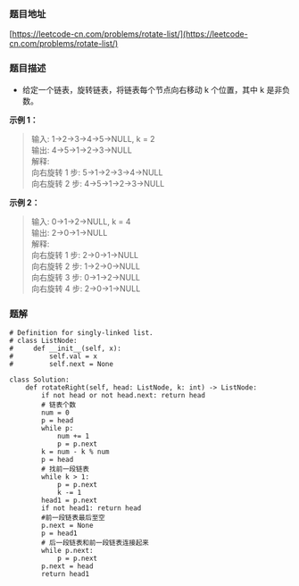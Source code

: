 ### 题目地址

[https://leetcode-cn.com/problems/rotate-list/](https://leetcode-cn.com/problems/rotate-list/)

### 题目描述

- 给定一个链表，旋转链表，将链表每个节点向右移动 k 个位置，其中 k 是非负数。

**示例 1：**

> 输入: 1->2->3->4->5->NULL, k = 2  
> 输出: 4->5->1->2->3->NULL  
> 解释:  
> 向右旋转 1 步: 5->1->2->3->4->NULL  
> 向右旋转 2 步: 4->5->1->2->3->NULL

**示例 2：**

> 输入: 0->1->2->NULL, k = 4  
> 输出: 2->0->1->NULL  
> 解释:  
> 向右旋转 1 步: 2->0->1->NULL  
> 向右旋转 2 步: 1->2->0->NULL  
> 向右旋转 3 步: 0->1->2->NULL  
> 向右旋转 4 步: 2->0->1->NULL

### 题解

```
# Definition for singly-linked list.
# class ListNode:
#     def __init__(self, x):
#         self.val = x
#         self.next = None

class Solution:
    def rotateRight(self, head: ListNode, k: int) -> ListNode:
        if not head or not head.next: return head
        # 链表个数
        num = 0
        p = head
        while p:
            num += 1
            p = p.next
        k = num - k % num
        p = head
        # 找前一段链表
        while k > 1:
            p = p.next
            k -= 1
        head1 = p.next
        if not head1: return head
        #前一段链表最后至空
        p.next = None
        p = head1
        # 后一段链表和前一段链表连接起来
        while p.next:
            p = p.next
        p.next = head
        return head1
```
